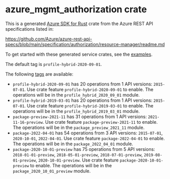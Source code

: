 # azure_mgmt_authorization crate

This is a generated [Azure SDK for Rust](https://github.com/Azure/azure-sdk-for-rust) crate from the Azure REST API specifications listed in:

https://github.com/Azure/azure-rest-api-specs/blob/main/specification/authorization/resource-manager/readme.md

To get started with these generated service crates, see the [examples](https://github.com/Azure/azure-sdk-for-rust/blob/main/services/README.md#examples).

The default tag is `profile-hybrid-2020-09-01`.

The following [tags](https://github.com/Azure/azure-sdk-for-rust/blob/main/services/tags.md) are available:

- `profile-hybrid-2020-09-01` has 20 operations from 1 API versions: `2015-07-01`. Use crate feature `profile-hybrid-2020-09-01` to enable. The operations will be in the `profile_hybrid_2020_09_01` module.
- `profile-hybrid-2019-03-01` has 20 operations from 1 API versions: `2015-07-01`. Use crate feature `profile-hybrid-2019-03-01` to enable. The operations will be in the `profile_hybrid_2019_03_01` module.
- `package-preview-2021-11` has 31 operations from 1 API versions: `2021-11-16-preview`. Use crate feature `package-preview-2021-11` to enable. The operations will be in the `package_preview_2021_11` module.
- `package-2022-04-01` has 54 operations from 3 API versions: `2015-07-01`, `2020-10-01`, `2022-04-01`. Use crate feature `package-2022-04-01` to enable. The operations will be in the `package_2022_04_01` module.
- `package-2020-10-01-preview` has 75 operations from 5 API versions: `2018-01-01-preview`, `2018-05-01-preview`, `2018-07-01-preview`, `2019-08-01-preview`, `2020-10-01-preview`. Use crate feature `package-2020-10-01-preview` to enable. The operations will be in the `package_2020_10_01_preview` module.